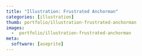 ```yaml
---
title: "Illustration: Frustrated Anchorman"
categories: [illustration]
thumb: portfolio/illustration-frustrated-anchorman
images:
  -  portfolio/illustration-frustrated-anchorman
meta:
  software: [aseprite]
---
```

